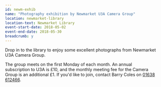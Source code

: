 ```yaml
---
id: newm-exhib
name: "Photography exhibition by Newmarket U3A Camera Group"
location: newmarket-library
location-text: Newmarket Library
event-start-date: 2018-05-02
event-end-date: 2018-05-30
breadcrumb: y
---
```


Drop in to the library to enjoy some excellent photographs from Newmarket U3A Camera Group.

The group meets on the first Monday of each month. An annual subscription to U3A is £10, and the monthly meeting fee for the Camera Group is an additional £1. If you'd like to join, contact Barry Coles on [01638 612466](tel:01638612466).
